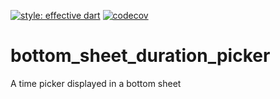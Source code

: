 [![style: effective dart](https://img.shields.io/badge/style-effective_dart-40c4ff.svg)](https://pub.dev/packages/effective_dart)
[![codecov](https://codecov.io/gh/kiesman99/bottom_sheet_duration_picker/branch/master/graph/badge.svg)](https://codecov.io/gh/kiesman99/bottom_sheet_duration_picker)

# bottom_sheet_duration_picker

A time picker displayed in a bottom sheet
